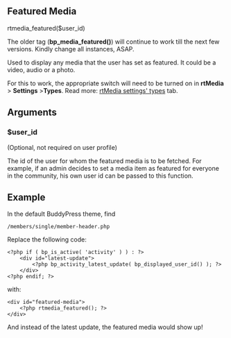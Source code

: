 ## Featured Media

rtmedia_featured($user_id)

The older tag (**bp_media_featured()**) will continue to work till the next few versions. Kindly change all instances, ASAP.


Used to display any media that the user has set as featured. It could be a video, audio or a photo.

For this to work, the appropriate switch will need to be turned on in **rtMedia** > **Settings** >**Types**. Read more: [rtMedia settings' types](/addons/rtmedia-pro/settings/types.md) tab.


## Arguments

### **$user_id**


(Optional, not required on user profile)

The id of the user for whom the featured media is to be fetched. For example, if an admin decides to set a media item as featured for everyone in the community, his own user id can be passed to this function.


## Example


In the default BuddyPress theme, find


    /members/single/member-header.php


Replace the following code:


    <?php if ( bp_is_active( 'activity' ) ) : ?>
    	<div id="latest-update">
    		<?php bp_activity_latest_update( bp_displayed_user_id() ); ?>
    	</div>
    <?php endif; ?>


with:


    <div id="featured-media">
    	<?php rtmedia_featured(); ?>
    </div>


And instead of the latest update, the featured media would show up!
